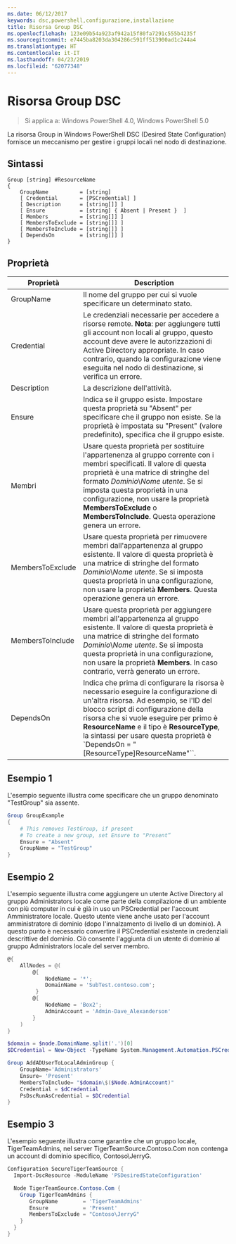 ```yaml
---
ms.date: 06/12/2017
keywords: dsc,powershell,configurazione,installazione
title: Risorsa Group DSC
ms.openlocfilehash: 123e09b54a923af942a15f80fa7291c555b4235f
ms.sourcegitcommit: e7445ba8203da304286c591ff513900ad1c244a4
ms.translationtype: HT
ms.contentlocale: it-IT
ms.lasthandoff: 04/23/2019
ms.locfileid: "62077348"
---
```

# <a name="dsc-group-resource"></a>Risorsa Group DSC

> Si applica a: Windows PowerShell 4.0, Windows PowerShell 5.0

La risorsa Group in Windows PowerShell DSC (Desired State Configuration) fornisce un meccanismo per gestire i gruppi locali nel nodo di destinazione.

## <a name="syntax"></a>Sintassi

```
Group [string] #ResourceName
{
    GroupName          = [string]
    [ Credential       = [PSCredential] ]
    [ Description      = [string[]] ]
    [ Ensure           = [string] { Absent | Present }  ]
    [ Members          = [string[]] ]
    [ MembersToExclude = [string[]] ]
    [ MembersToInclude = [string[]] ]
    [ DependsOn        = [string[]] ]
}
```

## <a name="properties"></a>Proprietà

|  Proprietà  |  Description   |
|---|---|
| GroupName| Il nome del gruppo per cui si vuole specificare un determinato stato.|
| Credential| Le credenziali necessarie per accedere a risorse remote. **Nota**: per aggiungere tutti gli account non locali al gruppo, questo account deve avere le autorizzazioni di Active Directory appropriate. In caso contrario, quando la configurazione viene eseguita nel nodo di destinazione, si verifica un errore.
| Description| La descrizione dell'attività.|
| Ensure| Indica se il gruppo esiste. Impostare questa proprietà su "Absent" per specificare che il gruppo non esiste. Se la proprietà è impostata su "Present" (valore predefinito), specifica che il gruppo esiste.|
| Membri| Usare questa proprietà per sostituire l'appartenenza al gruppo corrente con i membri specificati. Il valore di questa proprietà è una matrice di stringhe del formato *Dominio*\\*Nome utente*. Se si imposta questa proprietà in una configurazione, non usare la proprietà **MembersToExclude** o **MembersToInclude**. Questa operazione genera un errore.|
| MembersToExclude| Usare questa proprietà per rimuovere membri dall'appartenenza al gruppo esistente. Il valore di questa proprietà è una matrice di stringhe del formato *Dominio*\\*Nome utente*. Se si imposta questa proprietà in una configurazione, non usare la proprietà **Members**. Questa operazione genera un errore.|
| MembersToInclude| Usare questa proprietà per aggiungere membri all'appartenenza al gruppo esistente. Il valore di questa proprietà è una matrice di stringhe del formato *Dominio*\\*Nome utente*. Se si imposta questa proprietà in una configurazione, non usare la proprietà **Members**. In caso contrario, verrà generato un errore.|
| DependsOn | Indica che prima di configurare la risorsa è necessario eseguire la configurazione di un'altra risorsa. Ad esempio, se l'ID del blocco script di configurazione della risorsa che si vuole eseguire per primo è __ResourceName__ e il tipo è __ResourceType__, la sintassi per usare questa proprietà è `DependsOn = "[ResourceType]ResourceName"``.|

## <a name="example-1"></a>Esempio 1

L'esempio seguente illustra come specificare che un gruppo denominato "TestGroup" sia assente.

```powershell
Group GroupExample
{
    # This removes TestGroup, if present
    # To create a new group, set Ensure to "Present“
    Ensure = "Absent"
    GroupName = "TestGroup"
}
```

## <a name="example-2"></a>Esempio 2

L'esempio seguente illustra come aggiungere un utente Active Directory al gruppo Administrators locale come parte della compilazione di un ambiente con più computer in cui è già in uso un PSCredential per l'account Amministratore locale.
Questo utente viene anche usato per l'account amministratore di dominio (dopo l'innalzamento di livello di un dominio). A questo punto è necessario convertire il PSCredential esistente in credenziali descrittive del dominio.
Ciò consente l'aggiunta di un utente di dominio al gruppo Administrators locale del server membro.

```powershell
@{
    AllNodes = @(
        @{
            NodeName = '*';
            DomainName = 'SubTest.contoso.com';
         }
        @{
            NodeName = 'Box2';
            AdminAccount = 'Admin-Dave_Alexanderson'
        }
    )
}

$domain = $node.DomainName.split('.')[0]
$DCredential = New-Object -TypeName System.Management.Automation.PSCredential -ArgumentList ("$domain\$($credential.Username)", $Credential.Password)

Group AddADUserToLocalAdminGroup {
    GroupName='Administrators'
    Ensure= 'Present'
    MembersToInclude= "$domain\$($Node.AdminAccount)"
    Credential = $dCredential
    PsDscRunAsCredential = $DCredential
}
```

## <a name="example-3"></a>Esempio 3

L'esempio seguente illustra come garantire che un gruppo locale, TigerTeamAdmins, nel server TigerTeamSource.Contoso.Com non contenga un account di dominio specifico, Contoso\JerryG.

```powershell
Configuration SecureTigerTeamSource {
  Import-DscResource -ModuleName 'PSDesiredStateConfiguration'

  Node TigerTeamSource.Contoso.Com {
    Group TigerTeamAdmins {
       GroupName        = 'TigerTeamAdmins'
       Ensure           = 'Present'
       MembersToExclude = "Contoso\JerryG"
    }
  }
}
```